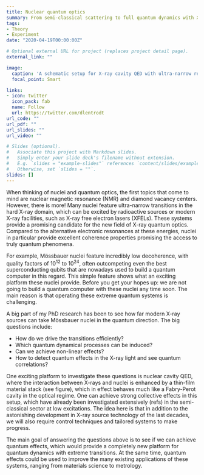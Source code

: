 ```yaml
---
title: Nuclear quantum optics
summary: From semi-classical scattering to full quantum dynamics with X-rays, Mössbauer nuclei and thin-film cavities.
tags:
- Theory
- Experiment
date: "2020-04-19T00:00:00Z"

# Optional external URL for project (replaces project detail page).
external_link: ""

image:
  caption: 'A schematic setup for X-ray cavity QED with ultra-narrow resonances. Image from [our preprint](/publication/lentrodt2020b_preprint).'
  focal_point: Smart

links:
- icon: twitter
  icon_pack: fab
  name: Follow
  url: https://twitter.com/dlentrodt
url_code: ""
url_pdf: ""
url_slides: ""
url_video: ""

# Slides (optional).
#   Associate this project with Markdown slides.
#   Simply enter your slide deck's filename without extension.
#   E.g. `slides = "example-slides"` references `content/slides/example-slides.md`.
#   Otherwise, set `slides = ""`.
slides: []
---
```


When thinking of nuclei and quantum optics, the first topics that come to mind are nuclear magnetic resonance (NMR) and diamond vacancy centers. However, there is more!
Many nuclei feature ultra-narrow transitions in the hard X-ray domain, which can be excited by radioactive sources or modern X-ray facilities, such as X-ray free electron lasers (XFELs).
These systems provide a promising candidate for the new field of X-ray quantum optics. Compared to the alternative electronic resonances at these energies, nuclei in particular provide excellent coherence properties promising the access to truly quantum phenomena.

For example, Mössbauer nuclei feature incredibly low decoherence, with quality factors of 10<sup>12</sup> to 10<sup>24</sup>, often outcompeting even the best superconducting qubits that are nowadays used to build a quantum computer in this regard. This simple feature shows what an exciting platform these nuclei provide. Before you get your hopes up: we are not going to build a quantum computer with these nuclei any time soon. The main reason is that operating these extreme quantum systems is challenging.

A big part of my PhD research has been to see how far modern X-ray sources can take Mössbauer nuclei in the quantum direction. The big questions include:
- How do we drive the transitions efficiently?
- Which quantum dynamical processes can be induced?
- Can we achieve non-linear effects?
- How to detect quantum effects in the X-ray light and see quantum correlations?

One exciting platform to investigate these questions is nuclear cavity QED, where the interaction between X-rays and nuclei is enhanced by a thin-film material stack (see figure), which in effect behaves much like a Fabry-Perot cavity in the optical regime. One can achieve strong collective effects in this setup, which have already been investigated extensively (refs) in the semi-classical sector at low excitations. The idea here is that in addition to the astonishing development in X-ray source technology of the last decades, we will also require control techniques and tailored systems to make progress.

The main goal of answering the questions above is to see if we can achieve quantum effects, which would provide a completely new platform for quantum dynamics with extreme transitions. At the same time, quantum effects could be used to improve the many existing applications of these systems, ranging from materials science to metrology.
